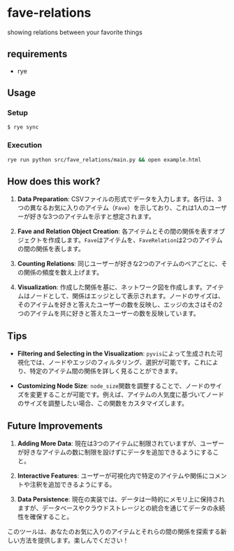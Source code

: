 # fave-relations

showing relations between your favorite things

## requirements
- rye

## Usage

### Setup

```bash
$ rye sync
```

### Execution

```bash
rye run python src/fave_relations/main.py && open example.html
```

## How does this work?

1. **Data Preparation**: CSVファイルの形式でデータを入力します。各行は、3つの異なるお気に入りのアイテム（`Fave`）を示しており、これは1人のユーザーが好きな3つのアイテムを示すと想定されます。

2. **Fave and Relation Object Creation**: 各アイテムとその間の関係を表すオブジェクトを作成します。`Fave`はアイテムを、`FaveRelation`は2つのアイテムの間の関係を表します。

3. **Counting Relations**: 同じユーザーが好きな2つのアイテムのペアごとに、その関係の頻度を数え上げます。

4. **Visualization**: 作成した関係を基に、ネットワーク図を作成します。アイテムはノードとして、関係はエッジとして表示されます。ノードのサイズは、そのアイテムを好きと答えたユーザーの数を反映し、エッジの太さはその2つのアイテムを共に好きと答えたユーザーの数を反映しています。

## Tips

- **Filtering and Selecting in the Visualization**: `pyvis`によって生成された可視化では、ノードやエッジのフィルタリング、選択が可能です。これにより、特定のアイテム間の関係を詳しく見ることができます。

- **Customizing Node Size**: `node_size`関数を調整することで、ノードのサイズを変更することが可能です。例えば、アイテムの人気度に基づいてノードのサイズを調整したい場合、この関数をカスタマイズします。

## Future Improvements

1. **Adding More Data**: 現在は3つのアイテムに制限されていますが、ユーザーが好きなアイテムの数に制限を設けずにデータを追加できるようにすること。

2. **Interactive Features**: ユーザーが可視化内で特定のアイテムや関係にコメントや注釈を追加できるようにする。

3. **Data Persistence**: 現在の実装では、データは一時的にメモリ上に保持されますが、データベースやクラウドストレージとの統合を通じてデータの永続性を確保すること。

このツールは、あなたのお気に入りのアイテムとそれらの間の関係を探索する新しい方法を提供します。楽しんでください！
